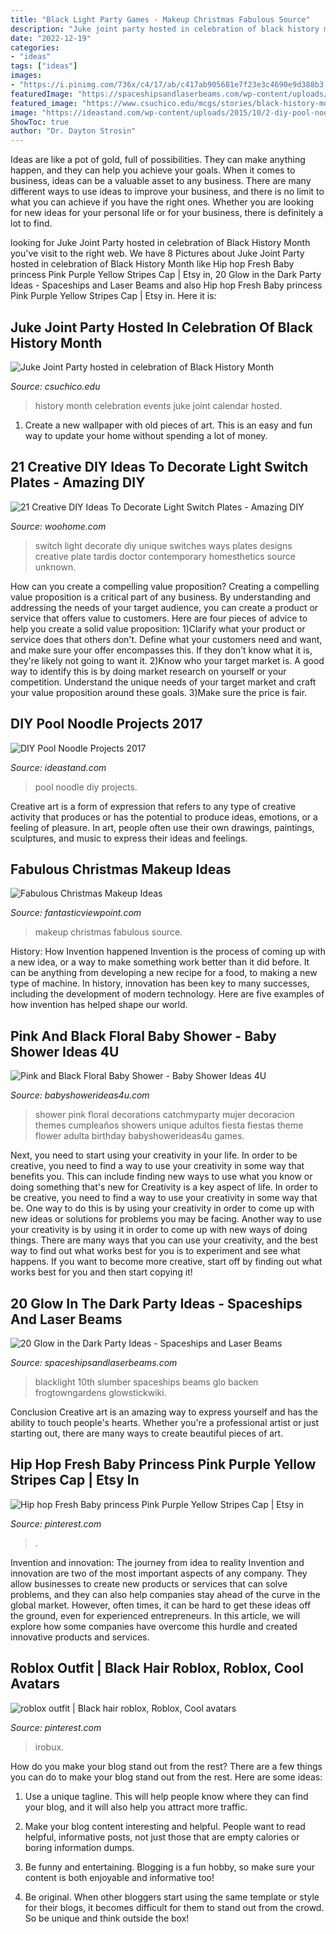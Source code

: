 ```yaml
---
title: "Black Light Party Games - Makeup Christmas Fabulous Source"
description: "Juke joint party hosted in celebration of black history month"
date: "2022-12-19"
categories:
- "ideas"
tags: ["ideas"]
images:
- "https://i.pinimg.com/736x/c4/17/ab/c417ab905681e7f23e3c4690e9d388b3.jpg"
featuredImage: "https://spaceshipsandlaserbeams.com/wp-content/uploads/2015/09/glow-in-the-dark-birthday-party-ideas-boys.jpg"
featured_image: "https://www.csuchico.edu/mcgs/stories/black-history-month.jpg"
image: "https://ideastand.com/wp-content/uploads/2015/10/2-diy-pool-noodle-projects.jpg"
ShowToc: true
author: "Dr. Dayton Strosin"
---
```



Ideas are like a pot of gold, full of possibilities. They can make anything happen, and they can help you achieve your goals. When it comes to business, ideas can be a valuable asset to any business. There are many different ways to use ideas to improve your business, and there is no limit to what you can achieve if you have the right ones. Whether you are looking for new ideas for your personal life or for your business, there is definitely a lot to find.

	

		
looking for Juke Joint Party hosted in celebration of Black History Month you've visit to the right web. We have 8 Pictures about Juke Joint Party hosted in celebration of Black History Month like Hip hop Fresh Baby princess Pink Purple Yellow Stripes Cap | Etsy in, 20 Glow in the Dark Party Ideas - Spaceships and Laser Beams and also Hip hop Fresh Baby princess Pink Purple Yellow Stripes Cap | Etsy in. Here it is:
		
    
## Juke Joint Party Hosted In Celebration Of Black History Month

<img loading=lazy src="https://www.csuchico.edu/mcgs/stories/black-history-month.jpg" onerror="this.onerror=null;this.src='https://tse4.mm.bing.net/th?id=OIP.tyJ_cYVYp9Jty50Cy6HsTgHaLc&amp;pid=15.1';" alt="Juke Joint Party hosted in celebration of Black History Month">

_Source: csuchico.edu_

>history month celebration events juke joint calendar hosted. 

	

1. Create a new wallpaper with old pieces of art. This is an easy and fun way to update your home without spending a lot of money.

    
## 21 Creative DIY Ideas To Decorate Light Switch Plates - Amazing DIY

<img loading=lazy src="https://www.woohome.com/wp-content/uploads/2013/10/DIY-Ways-To-Decorate-A-Light-Switch-Plate-20-2.jpg" onerror="this.onerror=null;this.src='https://tse1.mm.bing.net/th?id=OIP.b2zWztJLEoCIDO3jEEYyOAHaLG&amp;pid=15.1';" alt="21 Creative DIY Ideas To Decorate Light Switch Plates - Amazing DIY">

_Source: woohome.com_

>switch light decorate diy unique switches ways plates designs creative plate tardis doctor contemporary homesthetics source unknown. 

	

How can you create a compelling value proposition?
Creating a compelling value proposition is a critical part of any business. By understanding and addressing the needs of your target audience, you can create a product or service that offers value to customers. Here are four pieces of advice to help you create a solid value proposition:
1)Clarify what your product or service does that others don't. Define what your customers need and want, and make sure your offer encompasses this. If they don't know what it is, they're likely not going to want it.
2)Know who your target market is. A good way to identify this is by doing market research on yourself or your competition. Understand the unique needs of your target market and craft your value proposition around these goals.
3)Make sure the price is fair.

    
## DIY Pool Noodle Projects 2017

<img loading=lazy src="https://ideastand.com/wp-content/uploads/2015/10/2-diy-pool-noodle-projects.jpg" onerror="this.onerror=null;this.src='https://tse4.mm.bing.net/th?id=OIP.Rz_MzfZOWK_1caXLs-otaAHaLG&amp;pid=15.1';" alt="DIY Pool Noodle Projects 2017">

_Source: ideastand.com_

>pool noodle diy projects. 

	

Creative art is a form of expression that refers to any type of creative activity that produces or has the potential to produce ideas, emotions, or a feeling of pleasure. In art, people often use their own drawings, paintings, sculptures, and music to express their ideas and feelings.

    
## Fabulous Christmas Makeup Ideas

<img loading=lazy src="http://www.fantasticviewpoint.com/wp-content/uploads/2013/11/41-Christmas-Makeup-Ideas-02.jpg" onerror="this.onerror=null;this.src='https://tse3.mm.bing.net/th?id=OIP.D_ChvAZsOkRkajr1hkxmBQAAAA&amp;pid=15.1';" alt="Fabulous Christmas Makeup Ideas">

_Source: fantasticviewpoint.com_

>makeup christmas fabulous source. 

	

History: How Invention happened
Invention is the process of coming up with a new idea, or a way to make something work better than it did before. It can be anything from developing a new recipe for a food, to making a new type of machine. In history, innovation has been key to many successes, including the development of modern technology. Here are five examples of how invention has helped shape our world.

    
## Pink And Black Floral Baby Shower - Baby Shower Ideas 4U

<img loading=lazy src="https://babyshowerideas4u.com/wp-content/uploads/2016/06/Pink-And-Black-Floral-Baby-Shower-Treats-600x900.jpg" onerror="this.onerror=null;this.src='https://tse4.mm.bing.net/th?id=OIP.wITnCRGkFohnkmxWzQg62QHaLH&amp;pid=15.1';" alt="Pink and Black Floral Baby Shower - Baby Shower Ideas 4U">

_Source: babyshowerideas4u.com_

>shower pink floral decorations catchmyparty mujer decoracion themes cumpleaños showers unique adultos fiesta fiestas theme flower adulta birthday babyshowerideas4u games. 

	

Next, you need to start using your creativity in your life. In order to be creative, you need to find a way to use your creativity in some way that benefits you. This can include finding new ways to use what you know or doing something that's new for
Creativity is a key aspect of life. In order to be creative, you need to find a way to use your creativity in some way that be. One way to do this is by using your creativity in order to come up with new ideas or solutions for problems you may be facing. Another way to use your creativity is by using it in order to come up with new ways of doing things. There are many ways that you can use your creativity, and the best way to find out what works best for you is to experiment and see what happens. If you want to become more creative, start off by finding out what works best for you and then start copying it!

    
## 20 Glow In The Dark Party Ideas - Spaceships And Laser Beams

<img loading=lazy src="https://spaceshipsandlaserbeams.com/wp-content/uploads/2015/09/glow-in-the-dark-birthday-party-ideas-boys.jpg" onerror="this.onerror=null;this.src='https://tse2.mm.bing.net/th?id=OIP.mNxnmfNyFDxSRtMiVn0AhAHaLH&amp;pid=15.1';" alt="20 Glow in the Dark Party Ideas - Spaceships and Laser Beams">

_Source: spaceshipsandlaserbeams.com_

>blacklight 10th slumber spaceships beams glo backen frogtowngardens glowstickwiki. 

	

Conclusion
Creative art is an amazing way to express yourself and has the ability to touch people's hearts. Whether you're a professional artist or just starting out, there are many ways to create beautiful pieces of art.

    
## Hip Hop Fresh Baby Princess Pink Purple Yellow Stripes Cap | Etsy In

<img loading=lazy src="https://i.pinimg.com/736x/52/e0/35/52e035598e822343d63698d4a0dac9c4.jpg" onerror="this.onerror=null;this.src='https://tse3.mm.bing.net/th?id=OIP.h07ae04HNfnV3bE-WQ49YAHaLx&amp;pid=15.1';" alt="Hip hop Fresh Baby princess Pink Purple Yellow Stripes Cap | Etsy in">

_Source: pinterest.com_

>. 

	

Invention and innovation: The journey from idea to reality
Invention and innovation are two of the most important aspects of any company. They allow businesses to create new products or services that can solve problems, and they can also help companies stay ahead of the curve in the global market. However, often times, it can be hard to get these ideas off the ground, even for experienced entrepreneurs. In this article, we will explore how some companies have overcome this hurdle and created innovative products and services.

    
## Roblox Outfit | Black Hair Roblox, Roblox, Cool Avatars

<img loading=lazy src="https://i.pinimg.com/736x/c4/17/ab/c417ab905681e7f23e3c4690e9d388b3.jpg" onerror="this.onerror=null;this.src='https://tse3.mm.bing.net/th?id=OIP.xcQoLF67MFXpS7v141XZewHaJ3&amp;pid=15.1';" alt="roblox outfit | Black hair roblox, Roblox, Cool avatars">

_Source: pinterest.com_

>irobux. 

	

How do you make your blog stand out from the rest?
There are a few things you can do to make your blog stand out from the rest. Here are some ideas: 
1. Use a unique tagline. This will help people know where they can find your blog, and it will also help you attract more traffic.

2. Make your blog content interesting and helpful. People want to read helpful, informative posts, not just those that are empty calories or boring information dumps.

3. Be funny and entertaining. Blogging is a fun hobby, so make sure your content is both enjoyable and informative too!

4. Be original. When other bloggers start using the same template or style for their blogs, it becomes difficult for them to stand out from the crowd. So be unique and think outside the box!


